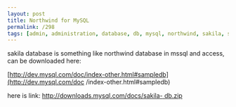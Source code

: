 ```yaml
---
layout: post
title: Northwind for MySQL
permalink: /298
tags: [admin, administration, database, db, mysql, northwind, sakila, sample]
---
```


sakila database is something like northwind database in mssql and access, can
be downloaded here:


[http://dev.mysql.com/doc/index-other.html#sampledb](http://dev.mysql.com/doc
/index-other.html#sampledb)


here is link: [http://downloads.mysql.com/docs/sakila-
db.zip](http://downloads.mysql.com/docs/sakila-db.zip)

